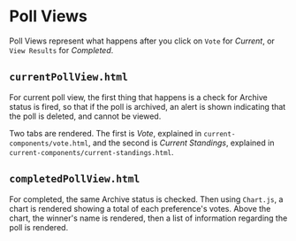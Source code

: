 # Poll Views

Poll Views represent what happens after you click on `Vote` for *Current*, or `View Results` for *Completed*.

## `currentPollView.html`

For current poll view, the first thing that happens is a check for Archive status is fired, so that if the poll is archived,
an alert is shown indicating that the poll is deleted, and cannot be viewed.

Two tabs are rendered. The first is *Vote*, explained in `current-components/vote.html`, and the second is *Current Standings*, 
explained in `current-components/current-standings.html`.

## `completedPollView.html`

For completed, the same Archive status is checked. Then using `Chart.js`, a chart is rendered showing a total of each preference's votes.
Above the chart, the winner's name is rendered, then a list of information regarding the poll is rendered.